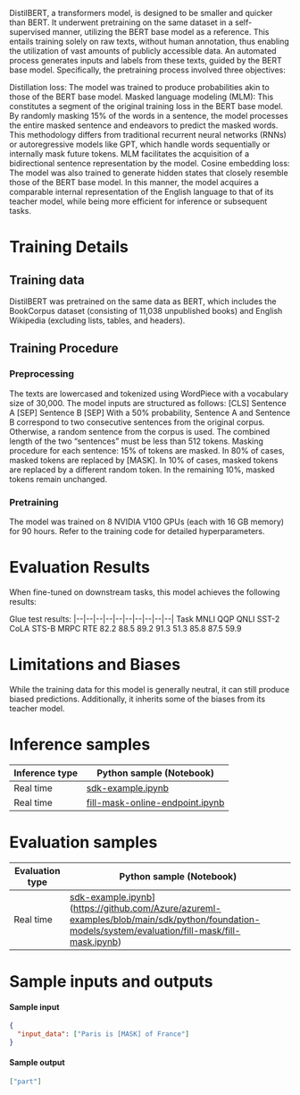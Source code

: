 DistilBERT, a transformers model, is designed to be smaller and quicker than BERT. It underwent pretraining on the same dataset in a self-supervised manner, utilizing the BERT base model as a reference. This entails training solely on raw texts, without human annotation, thus enabling the utilization of vast amounts of publicly accessible data. An automated process generates inputs and labels from these texts, guided by the BERT base model. Specifically, the pretraining process involved three objectives:

Distillation loss: The model was trained to produce probabilities akin to those of the BERT base model.
Masked language modeling (MLM): This constitutes a segment of the original training loss in the BERT base model. By randomly masking 15% of the words in a sentence, the model processes the entire masked sentence and endeavors to predict the masked words. This methodology differs from traditional recurrent neural networks (RNNs) or autoregressive models like GPT, which handle words sequentially or internally mask future tokens. MLM facilitates the acquisition of a bidirectional sentence representation by the model.
Cosine embedding loss: The model was also trained to generate hidden states that closely resemble those of the BERT base model.
In this manner, the model acquires a comparable internal representation of the English language to that of its teacher model, while being more efficient for inference or subsequent tasks.

# Training Details

## Training data

DistilBERT was pretrained on the same data as BERT, which includes the BookCorpus dataset (consisting of 11,038 unpublished books) and English Wikipedia (excluding lists, tables, and headers).

## Training Procedure

### Preprocessing

The texts are lowercased and tokenized using WordPiece with a vocabulary size of 30,000.
The model inputs are structured as follows: [CLS] Sentence A [SEP] Sentence B [SEP]
With a 50% probability, Sentence A and Sentence B correspond to two consecutive sentences from the original corpus. Otherwise, a random sentence from the corpus is used. The combined length of the two “sentences” must be less than 512 tokens.
Masking procedure for each sentence:
15% of tokens are masked.
In 80% of cases, masked tokens are replaced by [MASK].
In 10% of cases, masked tokens are replaced by a different random token.
In the remaining 10%, masked tokens remain unchanged.

### Pretraining

The model was trained on 8 NVIDIA V100 GPUs (each with 16 GB memory) for 90 hours. Refer to the training code for detailed hyperparameters.

# Evaluation Results

When fine-tuned on downstream tasks, this model achieves the following results:

Glue test results:
|--|--|--|--|--|--|--|--|--|--|
Task	MNLI	QQP	QNLI	SST-2	CoLA	STS-B	MRPC	RTE
82.2	88.5	89.2	91.3	51.3	85.8	87.5	59.9


# Limitations and Biases

While the training data for this model is generally neutral, it can still produce biased predictions. Additionally, it inherits some of the biases from its teacher model.

# Inference samples

Inference type|Python sample (Notebook)
|--|--|
Real time|[sdk-example.ipynb](https://aka.ms/sdk-notebook-examples)
Real time|[fill-mask-online-endpoint.ipynb](https://aka.ms/fill-mask-online-endpoint-oss)

# Evaluation samples

Evaluation type|Python sample (Notebook)
|--|--|
Real time|[sdk-example.ipynb](https://aka.ms/sdk-notebook-examples)](https://github.com/Azure/azureml-examples/blob/main/sdk/python/foundation-models/system/evaluation/fill-mask/fill-mask.ipynb)

# Sample inputs and outputs

#### Sample input
```json
{ 
  "input_data": ["Paris is [MASK] of France"]
} 
```

#### Sample output
```json
["part"]
```
